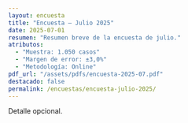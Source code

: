 ```yaml
---
layout: encuesta
title: "Encuesta — Julio 2025"
date: 2025-07-01
resumen: "Resumen breve de la encuesta de julio."
atributos:
  - "Muestra: 1.050 casos"
  - "Margen de error: ±3,0%"
  - "Metodología: Online"
pdf_url: "/assets/pdfs/encuesta-2025-07.pdf"
destacado: false
permalink: /encuestas/encuesta-julio-2025/
---
```


Detalle opcional.
